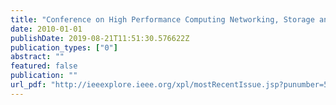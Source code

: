 ```yaml
---
title: "Conference on High Performance Computing Networking, Storage and Analysis, SC 2010, New Orleans, LA, USA, November 13-19, 2010"
date: 2010-01-01
publishDate: 2019-08-21T11:51:30.576622Z
publication_types: ["0"]
abstract: ""
featured: false
publication: ""
url_pdf: "http://ieeexplore.ieee.org/xpl/mostRecentIssue.jsp?punumber=5644813"
---
```


